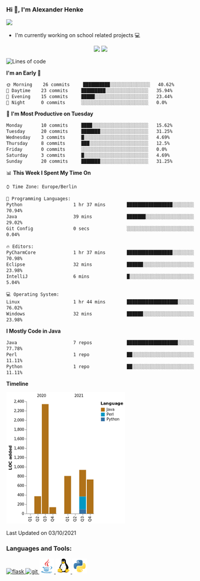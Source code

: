 <h3>Hi 👋, I'm Alexander Henke</h3>
<img src='https://media.giphy.com/media/bcKmIWkUMCjVm/giphy.gif' width='200"'>

* I'm currently working on school related projects 💻

<p align="center">
 <img src="https://github-readme-stats.vercel.app/api?username=4l3H3&theme=synthwave" width = 400>
 <img src="http://github-readme-streak-stats.herokuapp.com?user=4l3H3&theme=synthwave&date_format=M%20j%5B%2C%20Y%5D" width = 400>
</p>






<!--START_SECTION:waka-->
![Lines of code](https://img.shields.io/badge/From%20Hello%20World%20I%27ve%20Written-5321%20lines%20of%20code-blue)

**I'm an Early 🐤** 

```text
🌞 Morning    26 commits     ██████████░░░░░░░░░░░░░░░   40.62% 
🌆 Daytime    23 commits     █████████░░░░░░░░░░░░░░░░   35.94% 
🌃 Evening    15 commits     █████░░░░░░░░░░░░░░░░░░░░   23.44% 
🌙 Night      0 commits      ░░░░░░░░░░░░░░░░░░░░░░░░░   0.0%

```
📅 **I'm Most Productive on Tuesday** 

```text
Monday       10 commits     ████░░░░░░░░░░░░░░░░░░░░░   15.62% 
Tuesday      20 commits     ███████░░░░░░░░░░░░░░░░░░   31.25% 
Wednesday    3 commits      █░░░░░░░░░░░░░░░░░░░░░░░░   4.69% 
Thursday     8 commits      ███░░░░░░░░░░░░░░░░░░░░░░   12.5% 
Friday       0 commits      ░░░░░░░░░░░░░░░░░░░░░░░░░   0.0% 
Saturday     3 commits      █░░░░░░░░░░░░░░░░░░░░░░░░   4.69% 
Sunday       20 commits     ███████░░░░░░░░░░░░░░░░░░   31.25%

```


📊 **This Week I Spent My Time On** 

```text
⌚︎ Time Zone: Europe/Berlin

💬 Programming Languages: 
Python                   1 hr 37 mins        █████████████████░░░░░░░░   70.94% 
Java                     39 mins             ███████░░░░░░░░░░░░░░░░░░   29.02% 
Git Config               0 secs              ░░░░░░░░░░░░░░░░░░░░░░░░░   0.04%

🔥 Editors: 
PyCharmCore              1 hr 37 mins        █████████████████░░░░░░░░   70.98% 
Eclipse                  32 mins             ██████░░░░░░░░░░░░░░░░░░░   23.98% 
IntelliJ                 6 mins              █░░░░░░░░░░░░░░░░░░░░░░░░   5.04%

💻 Operating System: 
Linux                    1 hr 44 mins        ███████████████████░░░░░░   76.02% 
Windows                  32 mins             ██████░░░░░░░░░░░░░░░░░░░   23.98%

```

**I Mostly Code in Java** 

```text
Java                     7 repos             ███████████████████░░░░░░   77.78% 
Perl                     1 repo              ██░░░░░░░░░░░░░░░░░░░░░░░   11.11% 
Python                   1 repo              ██░░░░░░░░░░░░░░░░░░░░░░░   11.11%

```


**Timeline**

![Chart not found](https://raw.githubusercontent.com/4l3H3/4l3H3/main/charts/bar_graph.png) 


 Last Updated on 03/10/2021
<!--END_SECTION:waka-->

<h3 align="left">Languages and Tools:</h3>
<p align="left"> <a href="https://flask.palletsprojects.com/" target="_blank"> <img src="https://www.vectorlogo.zone/logos/pocoo_flask/pocoo_flask-icon.svg" alt="flask" width="40" height="40"/> </a> <a href="https://git-scm.com/" target="_blank"> <img src="https://www.vectorlogo.zone/logos/git-scm/git-scm-icon.svg" alt="git" width="40" height="40"/> </a> <a href="https://www.java.com" target="_blank"> <img src="https://raw.githubusercontent.com/devicons/devicon/master/icons/java/java-original.svg" alt="java" width="40" height="40"/> </a> <a href="https://www.linux.org/" target="_blank"> <img src="https://raw.githubusercontent.com/devicons/devicon/master/icons/linux/linux-original.svg" alt="linux" width="40" height="40"/> </a> <a href="https://www.python.org" target="_blank"> <img src="https://raw.githubusercontent.com/devicons/devicon/master/icons/python/python-original.svg" alt="python" width="40" height="40"/> </a> </p>




